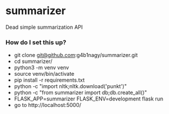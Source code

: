 # summarizer

Dead simple summarization API


### How do I set this up?

* git clone git@github.com:g4b1nagy/summarizer.git
* cd summarizer/
* python3 -m venv venv
* source venv/bin/activate
* pip install -r requirements.txt
* python -c "import nltk;nltk.download('punkt')"
* python -c "from summarizer import db;db.create_all()"
* FLASK_APP=summarizer FLASK_ENV=development flask run
* go to http://localhost:5000/
